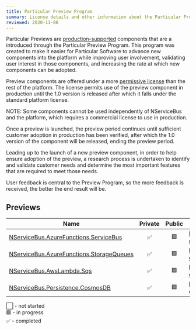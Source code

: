 ```yaml
---
title: Particular Preview Program
summary: License details and other information about the Particular Preview Program
reviewed: 2020-11-08
---
```


Particular Previews are [production-supported](support-policy.md) components that are a introduced through the Particular Preview Program. This program was created to make it easier for Particular Software to advance new components into the platform while improving user involvement, validating user interest in those components, and increasing the rate at which new components can be adopted.

Preview components are offered under a more [permissive license](https://particular.net/eula/previews) than the rest of the platform. The license permits use of the preview component in production until the 1.0 version is released after which it falls under the standard platform license.

NOTE: Some components cannot be used independently of NServiceBus and the platform, which requires a commercial license to use in production.

Once a preview is launched, the preview period continues until sufficient customer adoption in production has been verified, after which the 1.0 version of the component will be released, ending the preview period.

Leading up to the launch of a new preview component, in order to help ensure adoption of the preview, a research process is undertaken to identify and validate customer needs and determine the most important features that are required to meet those needs.

User feedback is central to the Preview Program, so the more feedback is received, the better the end result will be. 

## Previews

| Name                       | Private | Public | Notes  |
|----------------------------|:-------:|:------:|--------|
| [NServiceBus.AzureFunctions.ServiceBus](/previews/azure-functions-service-bus.md)| :white_check_mark: | :green_square: | [Forum discussion](https://discuss.particular.net/t/nservicebus-azurefunctions-servicebus-public-preview/1910) |
| [NServiceBus.AzureFunctions.StorageQueues](/previews/azure-functions-storage-queues.md)| :white_check_mark: | :green_square: | [Forum discussion](https://discuss.particular.net/t/nservicebus-azurefunctions-storagequeues-public-preview/1911) |
| [NServiceBus.AwsLambda.Sqs](/previews/aws-lambda-simple-queue-service.md)| :white_check_mark: | :green_square: | [Forum discussion](https://discuss.particular.net/t/nservicebus-awslambda-sqs-public-preview-release-available/2158) |
| [NServiceBus.Persistence.CosmosDB](/previews/cosmosdb/)| :white_check_mark: | :green_square: | [Forum discussion](https://discuss.particular.net/t/nservicebus-persistence-cosmosdb-public-preview-release-available/2126) |

:white_large_square: - not started<br>
:green_square: - in progress<br>
:white_check_mark: - completed<br>
